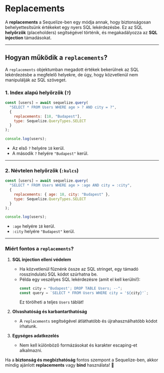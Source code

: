 # Replacements

A **replacements** a Sequelize-ben egy módja annak, hogy biztonságosan behelyettesítsünk értékeket egy nyers SQL lekérdezésbe. Ez az SQL **helyőrzők** (placeholders) segítségével történik, és megakadályozza az **SQL injection** támadásokat.

---

## **Hogyan működik a `replacements`?**
A `replacements` objektumban megadott értékek bekerülnek az SQL lekérdezésbe a megfelelő helyekre, de úgy, hogy közvetlenül nem manipulálják az SQL szöveget.

### **1. Index alapú helyőrzők (`?`)**
```javascript
const [users] = await sequelize.query(
  "SELECT * FROM Users WHERE age > ? AND city = ?",
  {
    replacements: [18, "Budapest"],
    type: Sequelize.QueryTypes.SELECT
  }
);

console.log(users);
```
- Az első `?` helyére `18` kerül.
- A második `?` helyére `"Budapest"` kerül.

---

### **2. Névtelen helyőrzők (`:kulcs`)**
```javascript
const [users] = await sequelize.query(
  "SELECT * FROM Users WHERE age > :age AND city = :city",
  {
    replacements: { age: 18, city: "Budapest" },
    type: Sequelize.QueryTypes.SELECT
  }
);

console.log(users);
```
- `:age` helyére `18` kerül.
- `:city` helyére `"Budapest"` kerül.

---

### **Miért fontos a `replacements`?**
1. **SQL injection elleni védelem**  
   - Ha közvetlenül fűznénk össze az SQL stringet, egy támadó rosszindulatú SQL kódot szúrhatna be.
   - Példa egy veszélyes SQL lekérdezésre (amit el kell kerülni!):
     ```javascript
     const city = "Budapest'; DROP TABLE Users; --";
     const query = `SELECT * FROM Users WHERE city = '${city}'`;
     ```
     Ez törölheti a teljes `Users` táblát!

2. **Olvashatóság és karbantarthatóság**  
   - A `replacements` segítségével átláthatóbb és újrahasználhatóbb kódot írhatunk.

3. **Egységes adatkezelés**  
   - Nem kell különböző formázásokat és karakter escaping-et alkalmazni.

Ha a **biztonság és megbízhatóság** fontos szempont a Sequelize-ben, akkor mindig ajánlott **replacements** vagy **bind** használata! 🚀